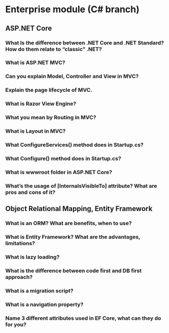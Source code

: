 # Enterprise module (C# branch)

## ASP.NET Core

### What Is the difference between .NET Core and .NET Standard? How do them relate to “classic” .NET?

### What is ASP.NET MVC?

### Can you explain Model, Controller and View in MVC?

### Explain the page lifecycle of MVC.

### What is Razor View Engine?

### What you mean by Routing in MVC?

### What is Layout in MVC?

### What ConfigureServices() method does in Startup.cs?

### What Configure() method does in Startup.cs?

### What is wwwroot folder in ASP.NET Core?

### What’s the usage of [InternalsVisibleTo] attribute? What are pros and cons of it?

## Object Relational Mapping, Entity Framework

### What is an ORM? What are benefits, when to use?

### What is Entity Framework? What are the advantages, limitations?

### What is lazy loading?

### What is the difference between code first and DB first approach?

### What is a migration script?

### What is a navigation property?

### Name 3 different attributes used in EF Core, what can they do for you?
